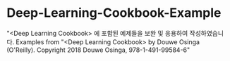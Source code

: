# Deep-Learning-Cookbook-Example
"&lt;Deep Learning Cookbook> 에 포함된 예제들을 보완 및 응용하여 작성하였습니다.
Examples from "&lt;Deep Learning Cookbook> by Douwe Osinga (O'Reilly). Copyright 2018 Douwe Osinga, 978-1-491-99584-6"
